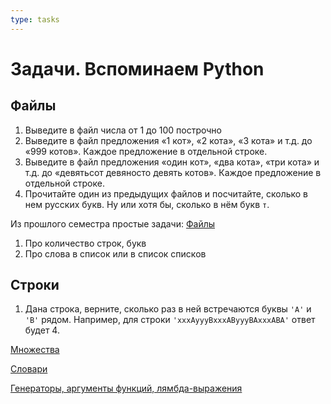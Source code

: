 ```yaml
---
type: tasks
---
```


# Задачи. Вспоминаем Python 

## Файлы
1. Выведите в файл числа от 1 до 100 построчно
2. Выведите в файл предложения «1 кот», «2 кота», «3 кота» и т.д. до «999 котов». Каждое предложение в отдельной строке.
3. Выведите в файл предложения «один кот», «два кота», «три кота» и т.д. до «девятьсот девяносто девять котов». Каждое предложение в отдельной строке. 
4. Прочитайте один из предыдущих файлов и посчитайте, сколько в нем русских букв. Ну или хотя бы, сколько в нём букв `т`.

Из прошлого семестра простые задачи:
[Файлы](../../21fall/prog_basics/tasks-8-files.md)
1. Про количество строк, букв
2. Про слова в список или в список списков

## Строки
1. Дана строка, верните, сколько раз в ней встречаются буквы `'A'` и `'B'` рядом. Например, для строки `'xxxAyyyBxxxAByyyBAxxxABA'` ответ будет 4.

[Множества](../../21fall/prog_basics/tasks-9-sets.md)

[Словари](../../21fall/prog_basics/tasks-10-dicts.md)

[Генераторы, аргументы функций, лямбда-выражения](../../21fall/prog_basics/tasks-11-extra.md)
